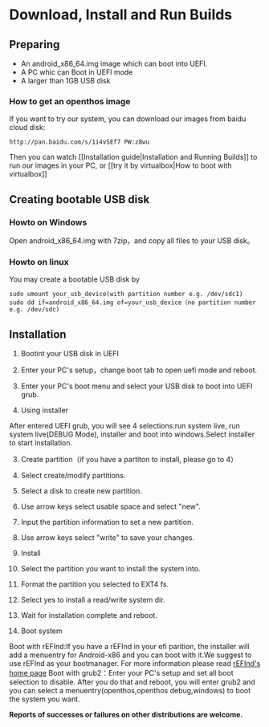 # Download, Install and Run Builds


## Preparing

- An android_x86_64.img image which can boot into UEFI.
- A PC whic can Boot in UEFI mode
- A larger than 1GB USB disk

### How to get an openthos image

If you want to try our system, you can download our images from baidu cloud disk:

 ```
http://pan.baidu.com/s/1i4vSEf7 PW:z8wu
 ```

Then you can watch [[Installation guide|Installation and Running Builds]] to run our images in your PC, or [[try it by virtualbox|How to boot with virtualbox]]
## Creating bootable USB disk

### Howto on Windows

Open android_x86_64.img with 7zip，and copy all files to your USB disk。

### Howto on linux

You may create a bootable USB disk by

 ```
sudo umount your_usb_device(with partition number e.g. /dev/sdc1)
sudo dd if=android_x86_64.img of=your_usb_device（no partition number e.g. /dev/sdc)
 ```

## Installation

1. Bootint your USB disk in UEFI

  1. Enter your PC's setup，change boot tab to open uefi mode and reboot.
  2. Enter your PC's boot menu and select your USB disk to boot into UEFI grub.
  
2. Using installer

  After entered UEFI grub, you will see 4 selections:run system live, run system live(DEBUG Mode), installer and boot into windows.Select installer to start installation.
  
3. Create partition（if you have a partiton to install, please go to 4）

  1. Select create/modify partitions.
  2. Select a disk to create new partition.
  3. Use arrow keys select usable space and select "new".
  4. Input the partition information to set a new partition.
  5. Use arrow keys select "write" to save your changes.
  
4. Install

  1. Select the partition you want to install the system into.
  2. Format the partition you selected to EXT4 fs.
  3. Select yes to install a read/write system dir.
  4. Wait for installation complete and reboot.
  
 
5. Boot system

  Boot with rEFInd:If you have a rEFInd in your efi parition, the installer will add a menuentry for Android-x86 and you can boot with it.We suggest to use rEFInd as your bootmanager. For more information please read [rEFInd's home page](http://www.rodsbooks.com/refind/)
  Boot with grub2：Enter your PC's setup and set all boot selection to disable. After you do that and reboot, you will enter grub2 and you can select a menuentry(openthos,openthos debug,windows) to boot the system you want.
  
  **Reports of successes or failures on other distributions are welcome.**